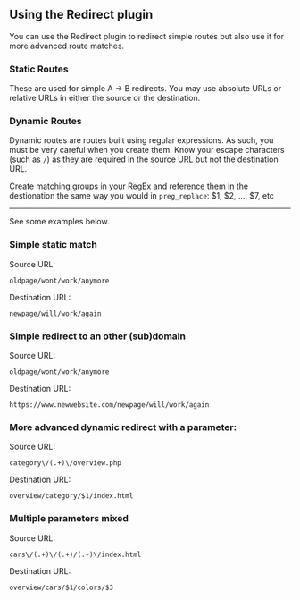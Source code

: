 ## Using the Redirect plugin

You can use the Redirect plugin to redirect simple routes but also use it for 
more advanced route matches.

### Static Routes
These are used for simple A -> B redirects. You may use absolute URLs or
relative URLs in either the source or the destination.

### Dynamic Routes
Dynamic routes are routes built using regular expressions. As such, you must be
very careful when you create them. Know your escape characters (such as `/`) as 
they are required in the source URL but not the destination URL.

Create matching groups in your RegEx and reference them in the destionation the
same way you would in `preg_replace`: $1, $2, ..., $7, etc

---
 
See some examples below.

### Simple static match
Source URL:
```
oldpage/wont/work/anymore
```
Destination URL:
```
newpage/will/work/again
```

### Simple redirect to an other (sub)domain
Source URL:
```
oldpage/wont/work/anymore
```
Destination URL:
```
https://www.newwebsite.com/newpage/will/work/again
```

### More advanced dynamic redirect with a parameter:
Source URL:
```
category\/(.+)\/overview.php
```
Destination URL:
```
overview/category/$1/index.html
```

### Multiple parameters mixed
Source URL:
```
cars\/(.+)\/(.+)/(.+)\/index.html
```
Destination URL:
```
overview/cars/$1/colors/$3
```
